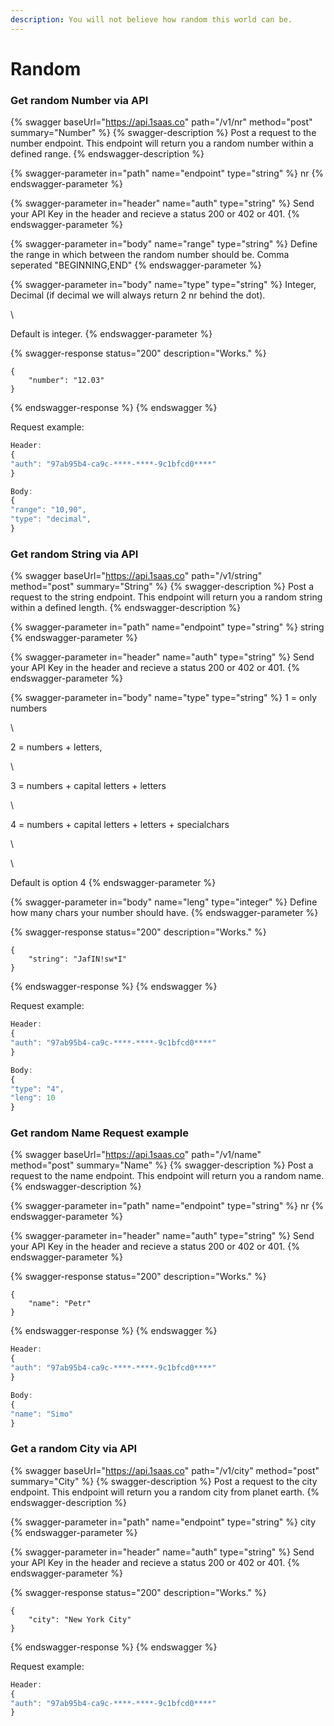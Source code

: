 ```yaml
---
description: You will not believe how random this world can be.
---
```


# Random

### Get random Number via API

{% swagger baseUrl="https://api.1saas.co" path="/v1/nr" method="post" summary="Number" %}
{% swagger-description %}
Post a request to the number endpoint. This endpoint will return you a random number within a defined range.
{% endswagger-description %}

{% swagger-parameter in="path" name="endpoint" type="string" %}
nr
{% endswagger-parameter %}

{% swagger-parameter in="header" name="auth" type="string" %}
Send your API Key in the header and recieve a status 200 or 402 or 401.
{% endswagger-parameter %}

{% swagger-parameter in="body" name="range" type="string" %}
Define the range in which between the random number should be. Comma seperated "BEGINNING,END"
{% endswagger-parameter %}

{% swagger-parameter in="body" name="type" type="string" %}
Integer, Decimal (if decimal we will always return 2 nr behind the dot).

\


Default is integer. 
{% endswagger-parameter %}

{% swagger-response status="200" description="Works." %}
```
{
    "number": "12.03"
}
```
{% endswagger-response %}
{% endswagger %}

Request example:

```javascript
Header:
{
"auth": "97ab95b4-ca9c-****-****-9c1bfcd0****"
}

Body:
{ 
"range": "10,90",
"type": "decimal",
} 
```

### Get random String via API

{% swagger baseUrl="https://api.1saas.co" path="/v1/string" method="post" summary="String" %}
{% swagger-description %}
Post a request to the string endpoint. This endpoint will return you a random string within a defined length.
{% endswagger-description %}

{% swagger-parameter in="path" name="endpoint" type="string" %}
string
{% endswagger-parameter %}

{% swagger-parameter in="header" name="auth" type="string" %}
Send your API Key in the header and recieve a status 200 or 402 or 401.
{% endswagger-parameter %}

{% swagger-parameter in="body" name="type" type="string" %}
1 = only numbers 

\


2 = numbers + letters, 

\


3 = numbers + capital letters + letters

\


4 = numbers + capital letters + letters + specialchars

\




\


Default is option 4
{% endswagger-parameter %}

{% swagger-parameter in="body" name="leng" type="integer" %}
Define how many chars your number should have. 
{% endswagger-parameter %}

{% swagger-response status="200" description="Works." %}
```
{
    "string": "JafIN!sw*I"
}
```
{% endswagger-response %}
{% endswagger %}

Request example:

```javascript
Header:
{
"auth": "97ab95b4-ca9c-****-****-9c1bfcd0****"
}

Body:
{ 
"type": "4",
"leng": 10
} 
```

### Get random Name Request example

{% swagger baseUrl="https://api.1saas.co" path="/v1/name" method="post" summary="Name" %}
{% swagger-description %}
Post a request to the name endpoint. This endpoint will return you a random name.
{% endswagger-description %}

{% swagger-parameter in="path" name="endpoint" type="string" %}
nr
{% endswagger-parameter %}

{% swagger-parameter in="header" name="auth" type="string" %}
Send your API Key in the header and recieve a status 200 or 402 or 401.
{% endswagger-parameter %}

{% swagger-response status="200" description="Works." %}
```
{
    "name": "Petr"
}
```
{% endswagger-response %}
{% endswagger %}

```javascript
Header:
{
"auth": "97ab95b4-ca9c-****-****-9c1bfcd0****"
}

Body:
{ 
"name": "Simo"
} 
```

### Get a random City via API

{% swagger baseUrl="https://api.1saas.co" path="/v1/city" method="post" summary="City" %}
{% swagger-description %}
Post a request to the city endpoint. This endpoint will return you a random city from planet earth.
{% endswagger-description %}

{% swagger-parameter in="path" name="endpoint" type="string" %}
city
{% endswagger-parameter %}

{% swagger-parameter in="header" name="auth" type="string" %}
Send your API Key in the header and recieve a status 200 or 402 or 401.
{% endswagger-parameter %}

{% swagger-response status="200" description="Works." %}
```
{
    "city": "New York City"
}
```
{% endswagger-response %}
{% endswagger %}

Request example:

```javascript
Header:
{
"auth": "97ab95b4-ca9c-****-****-9c1bfcd0****"
}
```

